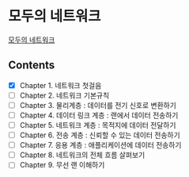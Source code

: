 # 모두의 네트워크
[모두의 네트워크](http://www.kyobobook.co.kr/product/detailViewKor.laf?ejkGb=KOR&mallGb=KOR&barcode=9791160505030&orderClick=LAG&Kc=)
## Contents
- [x] Chapter 1. 네트워크 첫걸음  
- [ ] Chapter 2. 네트워크 기본규칙  
- [ ] Chapter 3. 물리계층 : 데이터를 전기 신호로 변환하기  
- [ ] Chapter 4. 데이터 링크 계층 : 랜에서 데이터 전송하기  
- [ ] Chapter 5. 네트워크 계층 : 목적지에 데이터 전달하기  
- [ ] Chapter 6. 전송 계층 : 신뢰할 수 있는 데이터 전송하기  
- [ ] Chapter 7. 응용 계층 : 애플리케이션에 데이터 전송하기  
- [ ] Chapter 8. 네트워크의 전체 흐름 살펴보기  
- [ ] Chapter 9. 무선 랜 이해하기
